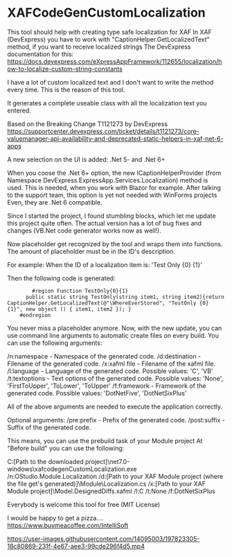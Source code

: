 # XAFCodeGenCustomLocalization

This tool should help with creating type safe localization for XAF
In XAF (DevExpress) you have to work with "CaptionHelper.GetLocalizedText" method, if you want to receive localized strings
The DevExpress documentation for this: https://docs.devexpress.com/eXpressAppFramework/112655/localization/how-to-localize-custom-string-constants


I have a lot of custom localized text and I don't want to write the method every time.
This is the reason of this tool.

It generates a complete useable class with all the localization text you entered.

Based on the Breaking Change T1121273 by DevExpress
https://supportcenter.devexpress.com/ticket/details/t1121273/core-valuemanager-api-availability-and-deprecated-static-helpers-in-xaf-net-6-apps

A new selection on the UI is added:
.Net 5- and .Net 6+

When you coose the .Net 6+ option, the new ICaptionHelperProvider (from Namespace DevExpress.ExpressApp.Services.Localization) method is used.
This is needed, when you work with Blazor for example. After talking to the support team, this option is yet not needed with WinForms projects
Even, they are .Net 6 compatible.

Since I started the project, I found stumbling blocks, which let me update this project quite often.
The actual version has a lot of bug fixes and changes (VB.Net code generator works now as well!).

Now placeholder get recognized by the tool and wraps them into functions.
The amount of placeholder must be in the ID's description.

For example: When the ID of a localization item is: 'Test Only {0} {1}'

Then the following code is generated:

            #region Function TestOnly{0}{1}
		  public static string TestOnly(string item1, string item2){return CaptionHelper.GetLocalizedText(@"\WhereEverStored", "TestOnly {0} {1}", new object () { item1, item2 }); }
		#endregion

You never miss a placeholder anymore.
Now, with the new update, you can use command line arguments to automatic create files on every build.
You can use the following arguments:

 /n:namespace     - Namespace of the generated code.
 /d:destination   - Filename of the generated code.
 /x:xafml file    - Filename of the xafml file.
 /l:language      - Language of the generated code.     Possible values: 'C', 'VB'
 /t:textoptions   - Text options of the generated code. Possible values: 'None', 'FirstToUpper', 'ToLower', 'ToUpper'
 /f:framework     - Framework of the generated code.    Possible values: 'DotNetFive', 'DotNetSixPlus'

All of the above arguments are needed to execute the application correctly.

Optional arguments:
 /pre:prefix      - Prefix of the generated code.
 /post:suffix     - Suffix of the generated code.

 This means, you can use the prebuild task of your Module project
 At "Before build" you can use the following:

 C:[Path to the downloaded project]\net7.0-windows\xafcodegenCustomLocalization.exe 
 /n:OStudio.Module.Localization 
 /d:[Path to your XAF Module project (where the file get's generated)]\Module\Localization.cs 
 /x:[Path to your XAF Module project]\Model.DesignedDiffs.xafml 
 /l:C 
 /t:None 
 /f:DotNetSixPlus

Everybody is welcome this tool for free (MIT License)

I would be happy to get a pizza.... https://www.buymeacoffee.com/IntelliSoft



https://user-images.githubusercontent.com/14095003/197823305-18c80869-231f-4e67-aee3-99cde296f4d5.mp4

